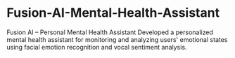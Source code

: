 # Fusion-AI-Mental-Health-Assistant
Fusion AI – Personal Mental Health Assistant Developed a personalized mental health assistant for monitoring and analyzing users' emotional states using facial emotion recognition and vocal sentiment analysis.
